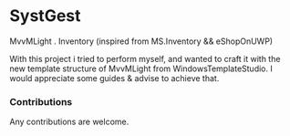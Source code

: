 # SystGest
MvvMLight . Inventory (inspired from MS.Inventory && eShopOnUWP)

With this project i tried to perform myself, and wanted to craft it with the new template structure of MvvMLight from WindowsTemplateStudio.
I would appreciate some guides & advise to achieve that. 

### Contributions
Any contributions are welcome.
